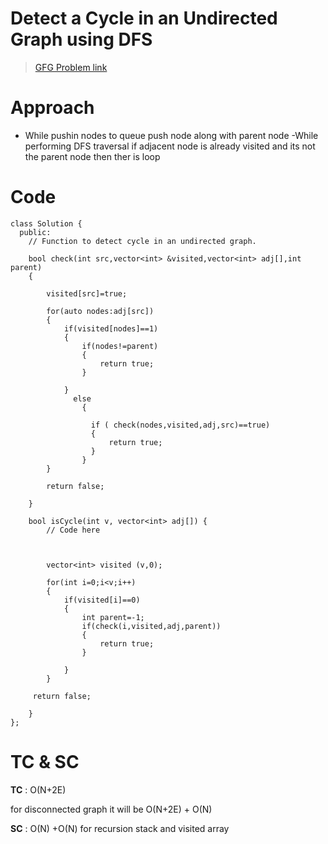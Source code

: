 # Detect a Cycle in an Undirected Graph using DFS
> [GFG Problem link ](https://practice.geeksforgeeks.org/problems/detect-cycle-in-an-undirected-graph/1)



# Approach 
- While pushin nodes to queue push node along with parent node 
-While performing DFS traversal if adjacent node is already visited and its not the parent node then ther is loop
# Code
```
class Solution {
  public:
    // Function to detect cycle in an undirected graph.
    
    bool check(int src,vector<int> &visited,vector<int> adj[],int parent)
    {
        
        visited[src]=true;
        
        for(auto nodes:adj[src])
        {
            if(visited[nodes]==1)
            {
                if(nodes!=parent)
                {
                    return true;
                }
              
            }
              else
                {

                  if ( check(nodes,visited,adj,src)==true)
                  {
                      return true;
                  }
                }
        }
        
        return false;
        
    }
    
    bool isCycle(int v, vector<int> adj[]) {
        // Code here
        
       
        
        vector<int> visited (v,0);
        
        for(int i=0;i<v;i++)
        {
            if(visited[i]==0)
            {
                int parent=-1;
                if(check(i,visited,adj,parent))
                {
                    return true;
                }
              
            }
        }
        
     return false;
     
    }
};

```

# TC & SC 
__TC__ : O(N+2E)

for disconnected graph it will be O(N+2E) + O(N)

__SC__ : O(N) +O(N) for recursion stack and visited array

